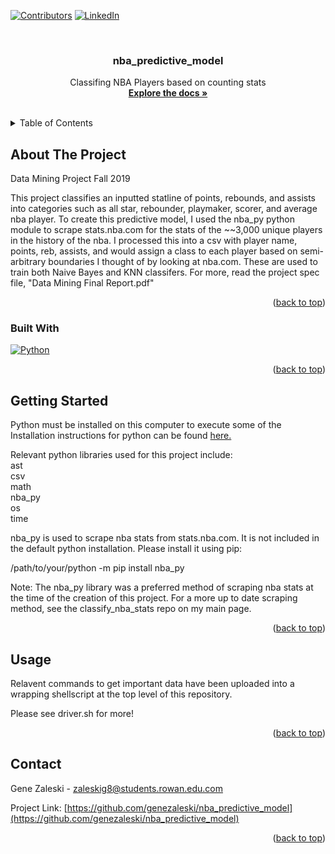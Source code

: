 <!-- Improved compatibility of back to top link: See: https://github.com/othneildrew/Best-README-Template/pull/73 -->
<a name="readme-top"></a>

[![Contributors][contributors-shield]][contributors-url] 
[![LinkedIn][linkedin-shield]][linkedin-url]


<!-- PROJECT LOGO -->
<br />
<div align="center">

<h3 align="center">nba_predictive_model</h3>

  <p align="center">
    Classifing NBA Players based on counting stats
    <br />
    <a href="https://github.com/genezaleski/nba_predictive_model/blob/master/Data%20Mining%20final%20Report.pdf"><strong>Explore the docs »</strong></a>
    <br />
    <br />
  </p>
</div>


<!-- TABLE OF CONTENTS -->
<details>
  <summary>Table of Contents</summary>
  <ol>
    <li>
      <a href="#about-the-project">About The Project</a>
      <ul>
        <li><a href="#built-with">Built With</a></li>
      </ul>
    </li>
    <li>
      <a href="#getting-started">Getting Started</a>
    </li>
    <li><a href="#usage">Usage</a></li>
    <li><a href="#contact">Contact</a></li>
  </ol>
</details>


<!-- ABOUT THE PROJECT -->
## About The Project

Data Mining Project Fall 2019

This project classifies an inputted statline of points, rebounds, and assists into categories such as all star, rebounder, playmaker,
scorer, and average nba player. To create this predictive model, I used the nba_py python module to scrape stats.nba.com for the stats of
the ~~3,000 unique players in the history of the nba. I processed this into a csv with player name, points, reb, assists, and would assign
a class to each player based on semi-arbitrary boundaries I thought of by looking at nba.com. These are used to train both Naive Bayes
and KNN classifers. For more, read the project spec file, "Data Mining Final Report.pdf"

<p align="right">(<a href="#readme-top">back to top</a>)</p>

### Built With

[![Python][Python.link]][Python-url]

<p align="right">(<a href="#readme-top">back to top</a>)</p>

<!-- GETTING STARTED -->
## Getting Started

Python must be installed on this computer to execute some of the 
Installation instructions for python can be found <a href="https://www.python.org/downloads/">here.</a>

Relevant python libraries used for this project include:<br />
  ast <br />
  csv<br />
  math<br />
  nba_py<br />
  os<br />
  time<br />

nba_py is used to scrape nba stats from stats.nba.com. It is not included in the default python installation. Please install it using pip:<br />

  /path/to/your/python -m pip install nba_py

Note: The nba_py library was a preferred method of scraping nba stats at the time of the creation of this project. For a more up to date scraping method, see the classify_nba_stats repo on my main page.

<p align="right">(<a href="#readme-top">back to top</a>)</p>


<!-- USAGE EXAMPLES -->
## Usage

Relavent commands to get important data have been uploaded into a wrapping shellscript at the top level of this repository.

Please see driver.sh for more!

<p align="right">(<a href="#readme-top">back to top</a>)</p>

<!-- CONTACT -->
## Contact

Gene Zaleski - zaleskig8@students.rowan.edu.com

Project Link: [https://github.com/genezaleski/nba_predictive_model](https://github.com/genezaleski/nba_predictive_model)

<p align="right">(<a href="#readme-top">back to top</a>)</p>


<!-- MARKDOWN LINKS & IMAGES -->
<!-- https://www.markdownguide.org/basic-syntax/#reference-style-links -->
[contributors-shield]: https://img.shields.io/github/contributors/genezaleski/nba_predictive_model.svg?style=for-the-badge
[contributors-url]: https://github.com/genezaleski/nba_predictive_model/graphs/contributors
[forks-shield]: https://img.shields.io/github/forks/genezaleski/nba_predictive_model.svg?style=for-the-badge
[forks-url]: https://github.com/genezaleski/nba_predictive_model/network/members
[stars-shield]: https://img.shields.io/github/stars/genezaleski/nba_predictive_model.svg?style=for-the-badge
[stars-url]: https://github.com/genezaleski/nba_predictive_model/stargazers
[issues-shield]: https://img.shields.io/github/issues/genezaleski/nba_predictive_model.svg?style=for-the-badge
[issues-url]: https://github.com/genezaleski/nba_predictive_model/issues
[license-shield]: https://img.shields.io/github/license/genezaleski/nba_predictive_model.svg?style=for-the-badge
[license-url]: https://github.com/genezaleski/nba_predictive_model/blob/master/LICENSE.txt
[linkedin-shield]: https://img.shields.io/badge/-LinkedIn-black.svg?style=for-the-badge&logo=linkedin&colorB=555
[linkedin-url]: https://linkedin.com/in/gene-zaleski-56b2a0175
[product-screenshot]: images/screenshot.png
[Python.link]: https://img.shields.io/pypi/pyversions/Django?logo=python&logoColor=#3776AB
[Python-url]: https://www.python.org/
